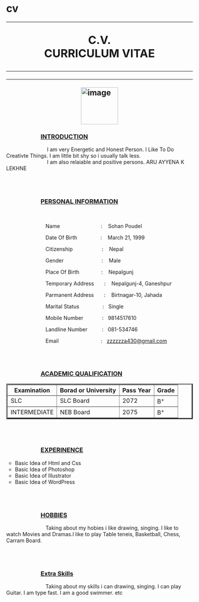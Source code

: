 # cv
<html>
<head>
<title>
hero
</title>
<body>
<hr>
<h2><p style="text-align: center; font-size: 30px;">C.V.<br>CURRICULUM VITAE</p</h2>
<hr><hr>
<img style=" display: block; margin-left: auto; margin-right: auto;" src="a.jpg" width="100" height="100" alt="image" title="my image">
<h3>&nbsp;&nbsp;&nbsp;&nbsp;&nbsp;&nbsp;&nbsp;&nbsp;&nbsp;&nbsp;&nbsp;&nbsp;&nbsp;&nbsp;&nbsp;&nbsp;&nbsp;&nbsp;&nbsp;&nbsp;&nbsp;&nbsp;&nbsp;&nbsp;<u>INTRODUCTION</u></h3>
<p>&nbsp;&nbsp;&nbsp;&nbsp;&nbsp;&nbsp;&nbsp;&nbsp;&nbsp;&nbsp;&nbsp;&nbsp;&nbsp;&nbsp;&nbsp;&nbsp;&nbsp;&nbsp;&nbsp;&nbsp;&nbsp;&nbsp;&nbsp;&nbsp;&nbsp;&nbsp;&nbsp;&nbsp;I am very Energetic and Honest Person. I Like To Do Creativte Things. I am little bit shy so i usually talk less.<br>&nbsp;&nbsp;&nbsp;&nbsp;&nbsp;&nbsp;&nbsp;&nbsp;&nbsp;&nbsp;&nbsp;&nbsp;&nbsp;&nbsp;&nbsp;&nbsp;&nbsp;&nbsp;&nbsp;&nbsp;&nbsp;&nbsp;&nbsp;&nbsp;&nbsp;&nbsp;&nbsp;&nbsp;I am also relaiable and positive persons. ARU AYYENA K LEKHNE</p>
<Br>
<br>
<h3>&nbsp;&nbsp;&nbsp;&nbsp;&nbsp;&nbsp;&nbsp;&nbsp;&nbsp;&nbsp;&nbsp;&nbsp;&nbsp;&nbsp;&nbsp;&nbsp;&nbsp;&nbsp;&nbsp;&nbsp;&nbsp;&nbsp;&nbsp;&nbsp;<u>PERSONAL INFORMATION </u></h3>
<br>

<p>&nbsp;&nbsp;&nbsp;&nbsp;&nbsp;&nbsp;&nbsp;&nbsp;&nbsp;&nbsp;&nbsp;&nbsp;&nbsp;&nbsp;&nbsp;&nbsp;&nbsp;&nbsp;&nbsp;&nbsp;&nbsp;&nbsp;&nbsp;&nbsp;&nbsp;&nbsp;&nbsp;Name&nbsp;&nbsp;&nbsp;&nbsp;&nbsp;&nbsp;&nbsp;&nbsp;&nbsp;&nbsp;&nbsp;&nbsp;&nbsp;&nbsp;&nbsp;&nbsp;&nbsp;&nbsp;&nbsp;&nbsp;&nbsp;&nbsp;&nbsp;&nbsp;&nbsp;&nbsp;&nbsp;&nbsp;: &nbsp;&nbsp; Sohan Poudel</p>
<p>&nbsp;&nbsp;&nbsp;&nbsp;&nbsp;&nbsp;&nbsp;&nbsp;&nbsp;&nbsp;&nbsp;&nbsp;&nbsp;&nbsp;&nbsp;&nbsp;&nbsp;&nbsp;&nbsp;&nbsp;&nbsp;&nbsp;&nbsp;&nbsp;&nbsp;&nbsp;&nbsp;Date Of Birth&nbsp;&nbsp;&nbsp;&nbsp;&nbsp;&nbsp;&nbsp;&nbsp;&nbsp;&nbsp;&nbsp;&nbsp;&nbsp;&nbsp;&nbsp;&nbsp;: &nbsp;&nbsp; March 21, 1999</p>
<p>&nbsp;&nbsp;&nbsp;&nbsp;&nbsp;&nbsp;&nbsp;&nbsp;&nbsp;&nbsp;&nbsp;&nbsp;&nbsp;&nbsp;&nbsp;&nbsp;&nbsp;&nbsp;&nbsp;&nbsp;&nbsp;&nbsp;&nbsp;&nbsp;&nbsp;&nbsp;&nbsp;Citizenship&nbsp;&nbsp;&nbsp;&nbsp;&nbsp;&nbsp;&nbsp;&nbsp;&nbsp;&nbsp;&nbsp;&nbsp;&nbsp;&nbsp;&nbsp;&nbsp;&nbsp;&nbsp;&nbsp;&nbsp;: &nbsp;&nbsp; Nepal</p>
<p>&nbsp;&nbsp;&nbsp;&nbsp;&nbsp;&nbsp;&nbsp;&nbsp;&nbsp;&nbsp;&nbsp;&nbsp;&nbsp;&nbsp;&nbsp;&nbsp;&nbsp;&nbsp;&nbsp;&nbsp;&nbsp;&nbsp;&nbsp;&nbsp;&nbsp;&nbsp;&nbsp;Gender&nbsp;&nbsp;&nbsp;&nbsp;&nbsp;&nbsp;&nbsp;&nbsp;&nbsp;&nbsp;&nbsp;&nbsp;&nbsp;&nbsp;&nbsp;&nbsp;&nbsp;&nbsp;&nbsp;&nbsp;&nbsp;&nbsp;&nbsp;&nbsp;&nbsp;&nbsp;: &nbsp;&nbsp; Male</p>
<p>&nbsp;&nbsp;&nbsp;&nbsp;&nbsp;&nbsp;&nbsp;&nbsp;&nbsp;&nbsp;&nbsp;&nbsp;&nbsp;&nbsp;&nbsp;&nbsp;&nbsp;&nbsp;&nbsp;&nbsp;&nbsp;&nbsp;&nbsp;&nbsp;&nbsp;&nbsp;&nbsp;Place Of Birth&nbsp;&nbsp;&nbsp;&nbsp;&nbsp;&nbsp;&nbsp;&nbsp;&nbsp;&nbsp;&nbsp;&nbsp;&nbsp;&nbsp;&nbsp;: &nbsp;&nbsp; Nepalgunj</p>
<p>&nbsp;&nbsp;&nbsp;&nbsp;&nbsp;&nbsp;&nbsp;&nbsp;&nbsp;&nbsp;&nbsp;&nbsp;&nbsp;&nbsp;&nbsp;&nbsp;&nbsp;&nbsp;&nbsp;&nbsp;&nbsp;&nbsp;&nbsp;&nbsp;&nbsp;&nbsp;&nbsp;Temporary Address&nbsp;&nbsp;&nbsp;&nbsp;&nbsp;&nbsp;&nbsp;: &nbsp;&nbsp; Nepalgunj-4, Ganeshpur</p>
<p>&nbsp;&nbsp;&nbsp;&nbsp;&nbsp;&nbsp;&nbsp;&nbsp;&nbsp;&nbsp;&nbsp;&nbsp;&nbsp;&nbsp;&nbsp;&nbsp;&nbsp;&nbsp;&nbsp;&nbsp;&nbsp;&nbsp;&nbsp;&nbsp;&nbsp;&nbsp;&nbsp;Parmanent Address&nbsp;&nbsp;&nbsp;&nbsp;&nbsp;&nbsp;&nbsp;: &nbsp;&nbsp; Birtnagar-10, Jahada</p>
<p>&nbsp;&nbsp;&nbsp;&nbsp;&nbsp;&nbsp;&nbsp;&nbsp;&nbsp;&nbsp;&nbsp;&nbsp;&nbsp;&nbsp;&nbsp;&nbsp;&nbsp;&nbsp;&nbsp;&nbsp;&nbsp;&nbsp;&nbsp;&nbsp;&nbsp;&nbsp;&nbsp;Marital Status&nbsp;&nbsp;&nbsp;&nbsp;&nbsp;&nbsp;&nbsp;&nbsp;&nbsp;&nbsp;&nbsp;&nbsp;&nbsp;&nbsp;&nbsp;&nbsp;: &nbsp;&nbsp;Single</p>
<p>&nbsp;&nbsp;&nbsp;&nbsp;&nbsp;&nbsp;&nbsp;&nbsp;&nbsp;&nbsp;&nbsp;&nbsp;&nbsp;&nbsp;&nbsp;&nbsp;&nbsp;&nbsp;&nbsp;&nbsp;&nbsp;&nbsp;&nbsp;&nbsp;&nbsp;&nbsp;&nbsp;Mobile Number&nbsp;&nbsp;&nbsp;&nbsp;&nbsp;&nbsp;&nbsp;&nbsp;&nbsp;&nbsp;&nbsp;&nbsp;&nbsp;: &nbsp;&nbsp;9814517610</p>
<p>&nbsp;&nbsp;&nbsp;&nbsp;&nbsp;&nbsp;&nbsp;&nbsp;&nbsp;&nbsp;&nbsp;&nbsp;&nbsp;&nbsp;&nbsp;&nbsp;&nbsp;&nbsp;&nbsp;&nbsp;&nbsp;&nbsp;&nbsp;&nbsp;&nbsp;&nbsp;&nbsp;Landline Number&nbsp;&nbsp;&nbsp;&nbsp;&nbsp;&nbsp;&nbsp;&nbsp;&nbsp;&nbsp;: &nbsp;&nbsp;081-534746</p>
<p>&nbsp;&nbsp;&nbsp;&nbsp;&nbsp;&nbsp;&nbsp;&nbsp;&nbsp;&nbsp;&nbsp;&nbsp;&nbsp;&nbsp;&nbsp;&nbsp;&nbsp;&nbsp;&nbsp;&nbsp;&nbsp;&nbsp;&nbsp;&nbsp;&nbsp;&nbsp;&nbsp;Email&nbsp;&nbsp;&nbsp;&nbsp;&nbsp;&nbsp;&nbsp;&nbsp;&nbsp;&nbsp;&nbsp;&nbsp;&nbsp;&nbsp;&nbsp;&nbsp;&nbsp;&nbsp;&nbsp;&nbsp;&nbsp;&nbsp;&nbsp;&nbsp;&nbsp;&nbsp;&nbsp;&nbsp;&nbsp;: &nbsp;&nbsp;<a href="zzzzzza430@gmail.com">zzzzzza430@gmail.com</a></p>

<Br>
<br>
<h3>&nbsp;&nbsp;&nbsp;&nbsp;&nbsp;&nbsp;&nbsp;&nbsp;&nbsp;&nbsp;&nbsp;&nbsp;&nbsp;&nbsp;&nbsp;&nbsp;&nbsp;&nbsp;&nbsp;&nbsp;&nbsp;&nbsp;&nbsp;&nbsp;<u>ACADEMIC QUALIFICATION </u></h3>
<table align="center" border="3" cellpadding="10">
    <tr>
        <th>Examination</th>
        <th>Borad or University</th>
        <th>Pass Year</th>
        <th>Grade</th>
    </tr>
    <tr>
        <td>SLC</td>
        <td>SLC Board</td>
        <td>2072</td>
        <td>B<sup>+</sup></td>
    </tr>
    <tr>
        <td>INTERMEDIATE</td>
        <td>NEB Board</td>
        <td>2075</td>
        <td>B<sup>+</sup></td>
    </tr>
</table>
<br>
<br>
<h3>&nbsp;&nbsp;&nbsp;&nbsp;&nbsp;&nbsp;&nbsp;&nbsp;&nbsp;&nbsp;&nbsp;&nbsp;&nbsp;&nbsp;&nbsp;&nbsp;&nbsp;&nbsp;&nbsp;&nbsp;&nbsp;&nbsp;&nbsp;&nbsp;<u>EXPERINENCE </u></h3>
<ul type ="circle">
    <li>Basic Idea of Html and Css </li>
    <li>Basic Idea of Photoshop</li>
    <li>Basic Idea of Illustrator</li>
    <li>Basic Idea of WordPress</li>
</ul>

<Br>
<br>
<h3>&nbsp;&nbsp;&nbsp;&nbsp;&nbsp;&nbsp;&nbsp;&nbsp;&nbsp;&nbsp;&nbsp;&nbsp;&nbsp;&nbsp;&nbsp;&nbsp;&nbsp;&nbsp;&nbsp;&nbsp;&nbsp;&nbsp;&nbsp;&nbsp;<u>HOBBIES</u></h3>
<p>&nbsp;&nbsp;&nbsp;&nbsp;&nbsp;&nbsp;&nbsp;&nbsp;&nbsp;&nbsp;&nbsp;&nbsp;&nbsp;&nbsp;&nbsp;&nbsp;&nbsp;&nbsp;&nbsp;&nbsp;&nbsp;&nbsp;&nbsp;&nbsp;&nbsp;&nbsp;&nbsp;Taking about my hobies i like drawing, singing. I like to watch Movies and Dramas.I like to play Table teneis, Basketball, Chess, Carram Board.  </p>
<br>
<br>
<h3>&nbsp;&nbsp;&nbsp;&nbsp;&nbsp;&nbsp;&nbsp;&nbsp;&nbsp;&nbsp;&nbsp;&nbsp;&nbsp;&nbsp;&nbsp;&nbsp;&nbsp;&nbsp;&nbsp;&nbsp;&nbsp;&nbsp;&nbsp;&nbsp;<u>Extra Skills </u></h3>
<p>&nbsp;&nbsp;&nbsp;&nbsp;&nbsp;&nbsp;&nbsp;&nbsp;&nbsp;&nbsp;&nbsp;&nbsp;&nbsp;&nbsp;&nbsp;&nbsp;&nbsp;&nbsp;&nbsp;&nbsp;&nbsp;&nbsp;&nbsp;&nbsp;&nbsp;&nbsp;&nbsp;Taking about my skills i can drawing, singing. I can play Guitar. I am type fast. I am a good swimmer. etc  </p>

        



</body>
</head>
</html>
